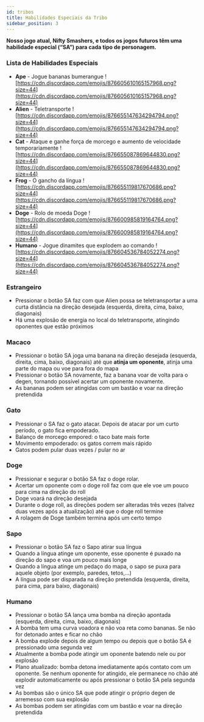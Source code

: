 ```yaml
---
id: tribos
title: Habilidades Especiais da Tribo
sidebar_position: 3
---
```


**Nosso jogo atual, Nifty Smashers, e todos os jogos futuros têm uma habilidade especial (“SA”) para cada tipo de personagem.**

### Lista de Habilidades Especiais

- **Ape** - Jogue bananas bumerangue ![https://cdn.discordapp.com/emojis/876605610165157968.png?size=44](https://cdn.discordapp.com/emojis/876605610165157968.png?size=44)
- **Alien** - Teletransporte ![https://cdn.discordapp.com/emojis/876655147634294794.png?size=44](https://cdn.discordapp.com/emojis/876655147634294794.png?size=44)
- **Cat** - Ataque e ganhe força de morcego e aumento de velocidade temporariamente ![https://cdn.discordapp.com/emojis/876655087869644830.png?size=44](https://cdn.discordapp.com/emojis/876655087869644830.png?size=44)
- **Frog** - O gancho da língua ![https://cdn.discordapp.com/emojis/876655119817670686.png?size=44](https://cdn.discordapp.com/emojis/876655119817670686.png?size=44)
- **Doge** - Rolo de moeda Doge ![https://cdn.discordapp.com/emojis/876600985819164764.png?size=44](https://cdn.discordapp.com/emojis/876600985819164764.png?size=44)
- **Humano** - Jogue dinamites que explodem ao comando ![https://cdn.discordapp.com/emojis/876604536784052274.png?size=44](https://cdn.discordapp.com/emojis/876604536784052274.png?size=44)

### Estrangeiro

- Pressionar o botão SA faz com que Alien possa se teletransportar a uma curta distância na direção desejada (esquerda, direita, cima, baixo, diagonais)
- Há uma explosão de energia no local do teletransporte, atingindo oponentes que estão próximos

### Macaco

- Pressionar o botão SA joga uma banana na direção desejada (esquerda, direita, cima, baixo, diagonais) até que **atinja um oponente**, atinja uma parte do mapa ou voe para fora do mapa
- Pressionar o botão SA novamente, faz a banana voar de volta para o degen, tornando possível acertar um oponente novamente.
- As bananas podem ser atingidas com um bastão e voar na direção pretendida

### Gato

- Pressionar o SA faz o gato atacar. Depois de atacar por um curto período, o gato fica empoderado.
- Balanço de morcego empored: o taco bate mais forte
- Movimento empoderado: os gatos correm mais rápido
- Gatos podem pular duas vezes / pular no ar

### Doge

- Pressionar e segurar o botão SA faz o doge rolar.
- Acertar um oponente com o doge roll faz com que ele voe um pouco para cima na direção do roll
- Doge voará na direção desejada
- Durante o doge roll, as direções podem ser alteradas três vezes (talvez duas vezes após a atualização) até que o doge roll termine
- A rolagem de Doge também termina após um certo tempo

### Sapo

- Pressionar o botão SA faz o Sapo atirar sua língua
- Quando a língua atinge um oponente, esse oponente é puxado na direção do sapo e voa um pouco mais longe
- Quando a língua atinge um pedaço do mapa, o sapo se puxa para aquele objeto (por exemplo, paredes, tetos,...)
- A língua pode ser disparada na direção pretendida (esquerda, direita, para cima, para baixo, diagonais)

### Humano

- Pressionar o botão SA lança uma bomba na direção apontada (esquerda, direita, cima, baixo, diagonais)
- A bomba tem uma curva voadora e não voa reta como bananas. Se não for detonado antes e ficar no chão
- A bomba explode depois de algum tempo ou depois que o botão SA é pressionado uma segunda vez
- Atualmente a bomba pode atingir um oponente batendo nele ou por explosão
- Plano atualizado: bomba detona imediatamente após contato com um oponente. Se nenhum oponente for atingido, ele permanece no chão até explodir automaticamente ou após pressionar o botão SA pela segunda vez
- As bombas são o único SA que pode atingir o próprio degen de arremesso com sua explosão
- As bombas podem ser atingidas com um bastão e voar na direção pretendida
